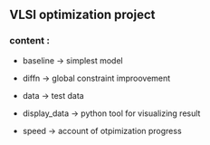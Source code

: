 ## VLSI optimization project 
### content :

 - baseline -> simplest model 
 - diffn -> global constraint improovement 

 - data -> test data 
 - display_data -> python tool for visualizing result 
 - speed -> account of otpimization progress 
